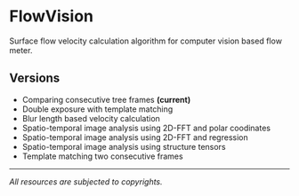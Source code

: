# FlowVision

Surface flow velocity calculation algorithm for computer vision based flow meter.

## Versions
 - Comparing consecutive tree frames **(current)**
 - Double exposure with template matching
 - Blur length based velocity calculation
 - Spatio-temporal image analysis using 2D-FFT and polar coodinates
 - Spatio-temporal image analysis using 2D-FFT and regression
 - Spatio-temporal image analysis using structure tensors
 - Template matching two consecutive frames

---
*All resources are subjected to copyrights.*
